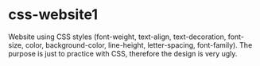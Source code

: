 # css-website1
Website using CSS styles (font-weight, text-align, text-decoration, font-size, color, background-color, line-height, letter-spacing, font-family).
The purpose is just to practice with CSS, therefore the design is very ugly.
